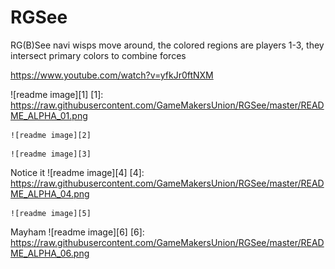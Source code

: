 # RGSee
RG(B)See navi wisps move around, the colored regions are players 1-3, they intersect primary colors to combine forces

https://www.youtube.com/watch?v=yfkJr0ftNXM


  ![readme image][1]
  [1]: https://raw.githubusercontent.com/GameMakersUnion/RGSee/master/README_ALPHA_01.png 

    ![readme image][2]
  [2]: https://raw.githubusercontent.com/GameMakersUnion/RGSee/master/README_ALPHA_02.png 

    ![readme image][3]
  [3]: https://raw.githubusercontent.com/GameMakersUnion/RGSee/master/README_ALPHA_03.png 

  Notice it 
    ![readme image][4]
  [4]: https://raw.githubusercontent.com/GameMakersUnion/RGSee/master/README_ALPHA_04.png 

    ![readme image][5]
  [5]: https://raw.githubusercontent.com/GameMakersUnion/RGSee/master/README_ALPHA_05.png 

  Mayham
    ![readme image][6]
  [6]: https://raw.githubusercontent.com/GameMakersUnion/RGSee/master/README_ALPHA_06.png 
